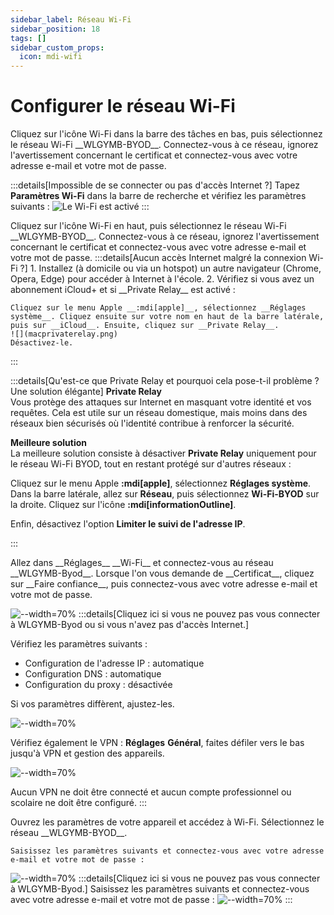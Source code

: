 ```yaml
---
sidebar_label: Réseau Wi-Fi
sidebar_position: 18
tags: []
sidebar_custom_props:
  icon: mdi-wifi
---
```


# Configurer le réseau Wi-Fi

<Tabs groupId="os" queryString>
  <TabItem value="win" label="Windows">
  Cliquez sur l'icône Wi-Fi dans la barre des tâches en bas, puis sélectionnez le réseau Wi-Fi __WLGYMB-BYOD__. Connectez-vous à ce réseau, ignorez l'avertissement concernant le certificat et connectez-vous avec votre adresse e-mail et votre mot de passe.

  :::details[Impossible de se connecter ou pas d'accès Internet ?]
    Tapez __Paramètres Wi-Fi__ dans la barre de recherche et vérifiez les paramètres suivants :
    ![Le Wi-Fi est activé](./Netzwerk%20%20und%20Internet.png)
  :::
  </TabItem>
  
  <TabItem value="osx" label="Mac OS">
  Cliquez sur l'icône Wi-Fi en haut, puis sélectionnez le réseau Wi-Fi __WLGYMB-BYOD__. Connectez-vous à ce réseau, ignorez l'avertissement concernant le certificat et connectez-vous avec votre adresse e-mail et votre mot de passe.  
  :::details[Aucun accès Internet malgré la connexion Wi-Fi ?]
    1. Installez (à domicile ou via un hotspot) un autre navigateur (Chrome, Opera, Edge) pour accéder à Internet à l'école.
    2. Vérifiez si vous avez un abonnement iCloud+ et si __Private Relay__ est activé :

    Cliquez sur le menu Apple __:mdi[apple]__, sélectionnez __Réglages système__. Cliquez ensuite sur votre nom en haut de la barre latérale, puis sur __iCloud__. Ensuite, cliquez sur __Private Relay__.
    ![](macprivaterelay.png)
    Désactivez-le.
  :::

:::details[Qu'est-ce que Private Relay et pourquoi cela pose-t-il problème ? Une solution élégante]
**Private Relay**  
Vous protège des attaques sur Internet en masquant votre identité et vos requêtes. Cela est utile sur un réseau domestique, mais moins dans des réseaux bien sécurisés où l'identité contribue à renforcer la sécurité.

**Meilleure solution**  
La meilleure solution consiste à désactiver __Private Relay__ uniquement pour le réseau Wi-Fi BYOD, tout en restant protégé sur d'autres réseaux :

Cliquez sur le menu Apple __:mdi[apple]__, sélectionnez __Réglages système__. Dans la barre latérale, allez sur __Réseau__, puis sélectionnez __Wi-Fi-BYOD__ sur la droite. Cliquez sur l'icône __:mdi[informationOutline]__.

Enfin, désactivez l'option __Limiter le suivi de l'adresse IP__.

:::
</TabItem>

  <TabItem value="ios" label="iOS">
Allez dans __Réglages__ __Wi-Fi__ et connectez-vous au réseau __WLGYMB-Byod__. Lorsque l'on vous demande de __Certificat__, cliquez sur __Faire confiance__, puis connectez-vous avec votre adresse e-mail et votre mot de passe.

![--width=70%](wlanios1.jpeg)
:::details[Cliquez ici si vous ne pouvez pas vous connecter à WLGYMB-Byod ou si vous n'avez pas d'accès Internet.]

Vérifiez les paramètres suivants :

- Configuration de l'adresse IP : automatique
- Configuration DNS : automatique
- Configuration du proxy : désactivée

Si vos paramètres diffèrent, ajustez-les.

![--width=70%](wlanios2.jpeg)

Vérifiez également le VPN : __Réglages__ __Général__, faites défiler vers le bas jusqu'à VPN et gestion des appareils.

![--width=70%](vpnios.jpg)

Aucun VPN ne doit être connecté et aucun compte professionnel ou scolaire ne doit être configuré.
:::

  </TabItem>

  <TabItem value="android" label="Android">
    Ouvrez les paramètres de votre appareil et accédez à Wi-Fi. Sélectionnez le réseau __WLGYMB-BYOD__.
    
    Saisissez les paramètres suivants et connectez-vous avec votre adresse e-mail et votre mot de passe :
  ![--width=70%](WLAN-Android-Standard.png)
:::details[Cliquez ici si vous ne pouvez pas vous connecter à WLGYMB-Byod.]
Saisissez les paramètres suivants et connectez-vous avec votre adresse e-mail et votre mot de passe :
![--width=70%](WLAN-Android-erweitert.png)
:::
  </TabItem>
</Tabs>
